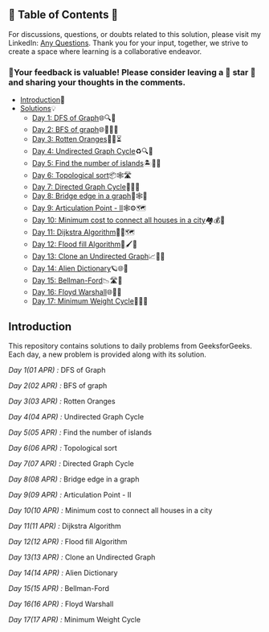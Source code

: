 ## 📜 Table of Contents 📜

For discussions, questions, or doubts related to this solution, please visit my LinkedIn: [Any Questions](https://www.linkedin.com/in/patel-hetkumar-sandipbhai-8b110525a). Thank you for your input, together, we strive to create a space where learning is a collaborative endeavor.

### 🔮Your feedback is valuable! Please consider leaving a 🌟 star 🌟 and sharing your thoughts in the comments.

- [Introduction](../README.md)📝
- [Solutions]()💡
  - [Day 1: DFS of Graph](01(Apr)%20DFS%20of%20Graph.md)🌐🔍🌲
  - [Day 2: BFS of graph](02(Apr)%20BFS%20of%20graph.md)🌐🚶‍♂️🌲
  - [Day 3: Rotten Oranges](03(Apr)%20Rotten%20Oranges.md)🍊🦠⏳
  - [Day 4: Undirected Graph Cycle](04(Apr)%20Undirected%20Graph%20Cycle.md)♻️🔍💠
  - [Day 5: Find the number of islands](05(Apr)%20Find%20the%20number%20of%20islands.md)🏝️🧭⛵
  - [Day 6: Topological sort](06(Apr)%20Topological%20sort.md)📦🕸️🛣️
  - [Day 7: Directed Graph Cycle](07(Apr)%20Directed%20Graph%20Cycle.md)🔄🔁🚦
  - [Day 8: Bridge edge in a graph](08(Apr)%20Bridge%20edge%20in%20a%20graph.md)🌉🕸️🧭
  - [Day 9: Articulation Point - II](09(Apr)%20Articulation%20Point%20-%20II.md)🕸️⚙️🗺️
  - [Day 10: Minimum cost to connect all houses in a city](10(Apr)%20Minimum%20cost%20to%20connect%20all%20houses%20in%20a%20city.md)🏘️💰🌆
  - [Day 11: Dijkstra Algorithm](11(Apr)%20Dijkstra%20Algorithm.md)🚦📡🗺️
  - [Day 12: Flood fill Algorithm](12(Apr)%20Flood%20fill%20Algorithm.md)🌊🖌️📸
  - [Day 13: Clone an Undirected Graph](13(Apr)%20Clone%20an%20Undirected%20Graph.md)📈👥🧬
  - [Day 14: Alien Dictionary](14(Apr)%20Alien%20Dictionary.md)🪐🌐🦾
  - [Day 15: Bellman-Ford](15(Apr)%20Bellman-Ford.md)📉🛣️🚦
  - [Day 16: Floyd Warshall](16(Apr)%20Floyd%20Warshall.md)🌐🔁💥
  - [Day 17: Minimum Weight Cycle](17(Apr)%20Minimum%20Weight%20Cycle.md)🧮🌐🌀



## Introduction

This repository contains solutions to daily problems from GeeksforGeeks. Each day, a new problem is provided along with its solution.

*Day 1(01 APR) :* DFS of Graph

*Day 2(02 APR) :* BFS of graph

*Day 3(03 APR) :* Rotten Oranges

*Day 4(04 APR) :* Undirected Graph Cycle

*Day 5(05 APR) :* Find the number of islands

*Day 6(06 APR) :* Topological sort

*Day 7(07 APR) :* Directed Graph Cycle

*Day 8(08 APR) :* Bridge edge in a graph

*Day 9(09 APR) :* Articulation Point - II

*Day 10(10 APR) :* Minimum cost to connect all houses in a city

*Day 11(11 APR) :* Dijkstra Algorithm

*Day 12(12 APR) :* Flood fill Algorithm

*Day 13(13 APR) :* Clone an Undirected Graph

*Day 14(14 APR) :* Alien Dictionary

*Day 15(15 APR) :* Bellman-Ford

*Day 16(16 APR) :* Floyd Warshall

*Day 17(17 APR) :* Minimum Weight Cycle

<!--*Day 18(18 APR) :* 

*Day 19(19 APR) :* 

*Day 20(20 APR) :* 

*Day 21(21 APR) :* 

*Day 22(22 APR) :* 

*Day 23(23 APR) :* 

*Day 24(24 APR) :* 

*Day 25(25 APR) :* 

*Day 26(26 APR) :* 

*Day 27(27 APR) :* 

*Day 28(28 APR) :* 

*Day 29(29 APR) :* 

*Day 30(30 APR) :*--> 
